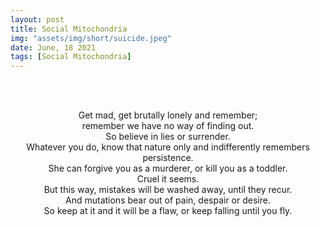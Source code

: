 ```yaml
---
layout: post
title: Social Mitochondria
img: "assets/img/short/suicide.jpeg"
date: June, 18 2021
tags: [Social Mitochondria]
---
```

  
<br><br>
<div align="center">

Get mad, get brutally lonely and remember; <br>
remember we have no way of finding out. <br>
So believe in lies or surrender. <br>
Whatever you do, know that nature only and indifferently remembers persistence. <br>
She can forgive you as a murderer, or kill you as a toddler. <br>
Cruel it seems. <br>
But this way, mistakes will be washed away, until they recur. <br>
And mutations bear out of pain, despair or desire. <br>
So keep at it and it will be a flaw, or keep falling until you fly. 
<br>




</div>
<br><br>
<br><br>
<br><br>
<br><br>
<br><br>
<br><br>
